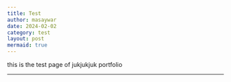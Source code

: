 ```yaml
---
title: Test
author: masaywar
date: 2024-02-02
category: test
layout: post
mermaid: true
---
```


this is the test page of jukjukjuk portfolio

---


